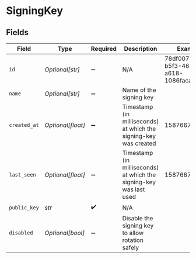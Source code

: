 # SigningKey


## Fields

| Field                                                              | Type                                                               | Required                                                           | Description                                                        | Example                                                            |
| ------------------------------------------------------------------ | ------------------------------------------------------------------ | ------------------------------------------------------------------ | ------------------------------------------------------------------ | ------------------------------------------------------------------ |
| `id`                                                               | *Optional[str]*                                                    | :heavy_minus_sign:                                                 | N/A                                                                | 78df0075-b5f3-4683-a618-1086faca35dc                               |
| `name`                                                             | *Optional[str]*                                                    | :heavy_minus_sign:                                                 | Name of the signing key                                            |                                                                    |
| `created_at`                                                       | *Optional[float]*                                                  | :heavy_minus_sign:                                                 | Timestamp (in milliseconds) at which the signing-key was created   | 1587667174725                                                      |
| `last_seen`                                                        | *Optional[float]*                                                  | :heavy_minus_sign:                                                 | Timestamp (in milliseconds) at which the signing-key was last used | 1587667174725                                                      |
| `public_key`                                                       | *str*                                                              | :heavy_check_mark:                                                 | N/A                                                                |                                                                    |
| `disabled`                                                         | *Optional[bool]*                                                   | :heavy_minus_sign:                                                 | Disable the signing key to allow rotation safely                   |                                                                    |